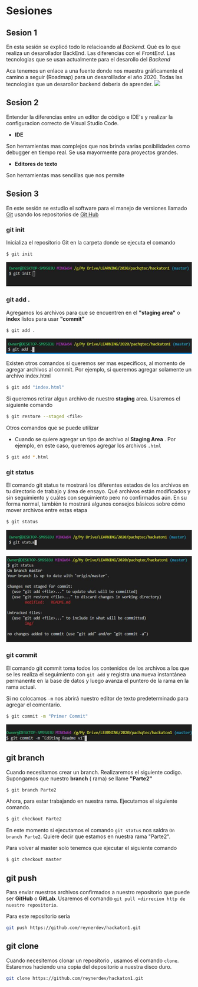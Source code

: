 # Sesiones

## Sesion 1

En esta sesión se explicó todo lo relacioando al *Backend*. Qué es lo que realiza un desarollador BackEnd. Las diferencias con el *FrontEnd*. Las tecnologias que se usan actualmente para el desarollo del *Backend*

Aca tenemos un enlace a una fuente donde nos muestra gráficamente el camino a seguir (Roadmap) para un desarolllador el año 2020. Todas las tecnologias que un desarollor backend deberia de aprender.
[![](https://img.shields.io/badge/-Shareable%20Link%20-0a0a0a.svg?style=flat&colorA=0a0a0a)](https://roadmap.sh/frontend)

## Sesion 2 

Entender la diferencias entre  un editor de  código  e IDE's y realizar la configuracion correcto de Visual Studio Code.

* **IDE** 

Son herramientas mas complejos que nos brinda varias posibilidades como debugger en tiempo real. Se usa mayormente para proyectos grandes.



* **Editores de texto**
 
Son herramientas mas sencillas que nos permite


## Sesion 3

En este sesión se estudio el software para el manejo de versiones llamado [Git] usando los repositorios de [Git Hub] 

[Git]:https://git-scm.com/ 
[Git Hub]:https://github.com/


### git init

Inicializa el repositorio Git en la carpeta donde se ejecuta el comando

```sh
$ git init
```

<p align="center">
  <img src="/img/gitinit.JPG" alt="git init" width="738">
</p>


### git add . 

Agregamos los archivos para que se encuentren en el **"staging area"** o **index** listos para usar **"commit"**

```sh
$ git add . 
```
<p align="center">
  <img src="/img/gitaddcommand.JPG" alt="git init" width="738">
</p>

Existen otros comandos si queremos ser mas especificos, al momento de agregar archivos al commit. Por ejemplo, si queremos agregar solamente un archivo index.html

```sh
$ git add "index.html"
```


Si queremos retirar algun archivo de nuestro **staging** area. Usaremos el siguiente comando

```sh
$ git restore --staged <file>
```

Otros comandos que se puede utilizar 

* Cuando se quiere agregar un tipo de archivo al **Staging Area** . Por ejemplo, en este caso, queremos agregar los archivos `.html`

```sh
$ git add *.html
```

### git status 

El comando git status te mostrará los diferentes estados de los archivos en tu directorio de trabajo y área de ensayo. Qué archivos están modificados y sin seguimiento y cuáles con seguimiento pero no confirmados aún. En su forma normal, también te mostrará algunos consejos básicos sobre cómo mover archivos entre estas etapa

```sh
$ git status
```

<p align="center">
  <img src="/img/gitstatus.JPG" alt="git init" >
</p>

<p align="center">
  <img src="/img/gitstatusresult.JPG" alt="git status" >
</p>

### git commit

El comando git commit toma todos los contenidos de los archivos a los que se les realiza el seguimiento con `git add` y registra una nueva instantánea permanente en la base de datos y luego avanza el puntero de la rama en la rama actual.

Si no colocamos `-m` nos abrirá nuestro editor de texto predeterminado para agregar el comentario.

```sh
$ git commit -m "Primer Commit"
```

<p align="center">
  <img src="/img/gitcommitcommand.JPG" alt="git commit" >
</p>


## git branch 

Cuando necesitamos crear un branch. Realizaremos el siguiente codigo. Supongamos que nuestro **branch** ( rama) se llame **"Parte2"**

```sh
$ git branch Parte2
```

Ahora, para estar trabajando en nuestra rama. Ejecutamos el siguiente comando. 

```sh
$ git checkout Parte2
```

En este momento si ejecutamos el comando `git status` nos saldra `On branch Parte2`. Quiere decir que estamos en nuestra rama "Parte2". 

Para volver al master solo tenemos que ejecutar el siguiente comando

```sh
$ git checkout master
```

## git push


Para enviar nuestros archivos confirmados a nuestro repositorio que puede ser **GitHub** o **GitLab**. Usaremos el comando `git pull <dirrecion http de nuestro repositorio`. 

Para este repositorio sería

```sh
git push https://github.com/reynerdev/hackaton1.git
```

## git clone

Cuando necesitemos clonar un repositorio , usamos el comando `clone`. Estaremos haciendo una copia del depositorio a nuestra disco duro.

```sh
git clone https://github.com/reynerdev/hackaton1.git
```